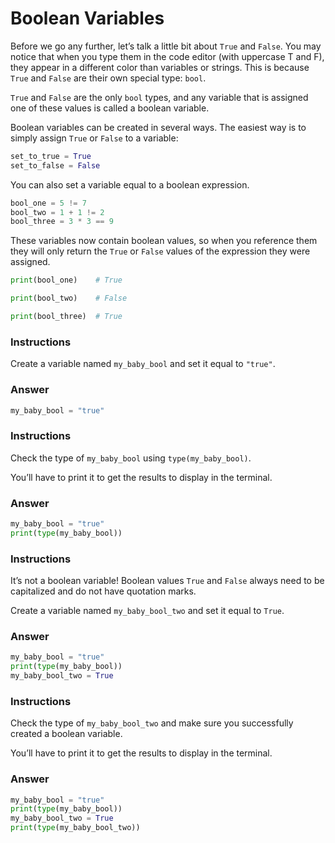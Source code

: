 # Boolean Variables

Before we go any further, let’s talk a little bit about `True` and `False`. You may notice that when you type them in the code editor (with uppercase T and F), they appear in a different color than variables or strings. This is because `True` and `False` are their own special type: `bool`.

`True` and `False` are the only `bool` types, and any variable that is assigned one of these values is called a boolean variable.

Boolean variables can be created in several ways. The easiest way is to simply assign `True` or `False` to a variable:

```py
set_to_true = True
set_to_false = False
```

You can also set a variable equal to a boolean expression.

```py
bool_one = 5 != 7
bool_two = 1 + 1 != 2
bool_three = 3 * 3 == 9
```

These variables now contain boolean values, so when you reference them they will only return the `True` or `False` values of the expression they were assigned.

```py
print(bool_one)    # True

print(bool_two)    # False

print(bool_three)  # True
```

### Instructions

Create a variable named `my_baby_bool` and set it equal to `"true"`.

### Answer

```py
my_baby_bool = "true"
```

### Instructions

Check the type of `my_baby_bool` using `type(my_baby_bool)`.

You’ll have to print it to get the results to display in the terminal.

### Answer

```py
my_baby_bool = "true"
print(type(my_baby_bool))
```

### Instructions

It’s not a boolean variable! Boolean values `True` and `False` always need to be capitalized and do not have quotation marks.

Create a variable named `my_baby_bool_two` and set it equal to `True`.

### Answer

```py
my_baby_bool = "true"
print(type(my_baby_bool))
my_baby_bool_two = True
```

### Instructions


Check the type of `my_baby_bool_two` and make sure you successfully created a boolean variable.

You’ll have to print it to get the results to display in the terminal.

### Answer

```py
my_baby_bool = "true"
print(type(my_baby_bool))
my_baby_bool_two = True
print(type(my_baby_bool_two))
```